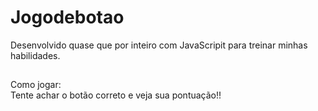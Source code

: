 # Jogodebotao
Desenvolvido quase que por inteiro com JavaScripit para treinar minhas habilidades.<br>

##
Como jogar: <br>
Tente achar o botão correto e veja sua pontuação!!
